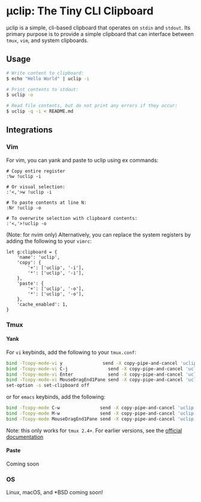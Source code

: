 # μclip: The Tiny CLI Clipboard

μclip is a simple, cli-based clipboard that operates on `stdin` and `stdout`. Its primary purpose is to provide a simple clipboard that can interface between `tmux`, `vim`, and system clipboards.

## Usage

```sh
# Write content to clipboard:
$ echo "Hello World" | uclip -i

# Print contents to stdout:
$ uclip -o

# Read file contents, but do not print any errors if they occur:
$ uclip -q -i < README.md
```

## Integrations

### Vim

For vim, you can yank and paste to uclip using ex commands:

```
# Copy entire register
:%w !uclip -i

# Or visual selection:
:'<,'>w !uclip -i

# To paste contents at line N:
:Nr !uclip -o

# To overwrite selection with clipboard contents:
:'<,'>!uclip -o
```

(Note: for nvim only) Alternatively, you  can replace the system registers by adding the following to your `vimrc`:

```
let g:clipboard = {
    'name': 'uclip',
    'copy': {
        '+': ['uclip', '-i'],
        '*': ['uclip', '-i'],
    },
    'paste': {
        '+': ['uclip', '-o'],
        '*': ['uclip', '-o'],
    },
    'cache_enabled': 1,
}
```

### Tmux

#### Yank

For `vi` keybinds, add the following to your `tmux.conf`:

```sh
bind -Tcopy-mode-vi y               send -X copy-pipe-and-cancel 'uclip -i'
bind -Tcopy-mode-vi C-j               send -X copy-pipe-and-cancel 'uclip -i'
bind -Tcopy-mode-vi Enter             send -X copy-pipe-and-cancel 'uclip -i'
bind -Tcopy-mode-vi MouseDragEnd1Pane send -X copy-pipe-and-cancel 'uclip -i'
set-option -s set-clipboard off
```

or for `emacs` keybinds, add the following:

```sh
bind -Tcopy-mode C-w               send -X copy-pipe-and-cancel 'uclip -i'
bind -Tcopy-mode M-w               send -X copy-pipe-and-cancel 'uclip -i'
bind -Tcopy-mode MouseDragEnd1Pane send -X copy-pipe-and-cancel 'uclip -i'
```

Note: this only works for `tmux 2.4+`. For earlier versions, see the [official documentation](https://github.com/tmux/tmux/wiki/Clipboard#how-to-configure---tmux-23-and-earlier)

#### Paste

Coming soon

### OS

Linux, macOS, and \*BSD coming soon!
